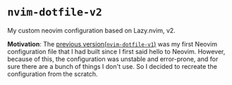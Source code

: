 # `nvim-dotfile-v2`
My custom neovim configuration based on Lazy.nvim, v2.

**Motivation**: The [previous version(`nvim-dotfile-v1`)](git@github.com:KnightChaser/nvim-dotfile-v1.git) was my first Neovim configuration file that I had built since I first said hello to Neovim. However, because of this, the configuration was unstable and error-prone, and for sure there are a bunch of things I don't use. So I decided to recreate the configuration from the scratch.


